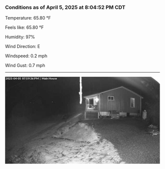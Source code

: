 ### Conditions as of April 5, 2025 at 8:04:52 PM CDT 

Temperature: 65.80 &deg;F

Feels like: 65.80 &deg;F

Humidity: 97%

Wind Direction: E

Windspeed: 0.2 mph

Wind Gust: 0.7 mph

---

<img src="./images/latest.jpeg"/>

